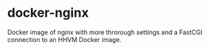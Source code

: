 # docker-nginx
Docker image of nginx with more throrough settings and a FastCGI connection to an HHVM Docker image.
